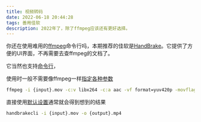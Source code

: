 ```yaml
---
title: 视频转码
date: 2022-06-18 20:44:28
tags: 善用佳软
description: 2022年了，除了ffmpeg应该还有更好选择。
---
```

你还在使用难用的[ffmpeg](https://ffmpeg.org)命令行吗，本期推荐的佳软是[HandBrake](https://handbrake.fr)。它提供了方便的UI界面，不再需要去查ffmpeg的文档了。

它当然也支持[命令行](https://handbrake.fr/docs/en/1.5.0/cli/cli-options.html)，

使用时一般不需要像ffmpeg一样[指定各种参数](https://ffmpeg.org/ffmpeg.html#Main-options)
```bash
ffmpeg -i {input}.mov -c:v libx264 -c:a aac -vf format=yuv420p -movflags +faststart {output}.mp4
```

直接使用[默认设置](https://handbrake.fr/docs/en/1.5.0/cli/cli-options.html)通常就会得到想到的结果
```bash
handbrakecli -i {input}.mov -o {output}.mp4
```

